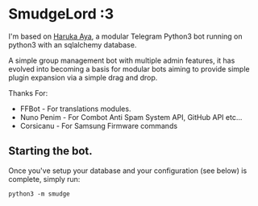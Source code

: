 # SmudgeLord :3
I'm based on [Haruka Aya](https://t.me/HarukaAyaBot), a modular Telegram Python3 bot running on python3 with an sqlalchemy database.

A simple group management bot with multiple admin features, it has evolved into becoming a basis for modular
bots aiming to provide simple plugin expansion via a simple drag and drop.

Thanks For:
- FFBot - For translations modules.
- Nuno Penim - For Combot Anti Spam System API, GitHub API etc...
- Corsicanu - For Samsung Firmware commands


## Starting the bot.

Once you've setup your database and your configuration (see below) is complete, simply run:

`python3 -m smudge`
